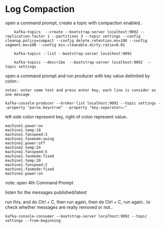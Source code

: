 # Log Compaction

open a command prompt, create a topic with compaction enabled..
 
```
    kafka-topics  --create --bootstrap-server localhost:9092 --replication-factor 1 --partitions 3 --topic settings --config cleanup.policy=compact --config delete.retention.ms=100 --config segment.ms=100 --config min.cleanable.dirty.ratio=0.01   
```

```
    kafka-topics --list --bootstrap-server localhost:9092
```    
   
```    
    kafka-topics --describe  --bootstrap-server localhost:9092  --topic settings
```


open a command prompt and run producer with key value delimited by colon :

```
notes: enter some text and press enter key, each line is consider as one message

kafka-console-producer --broker-list localhost:9092 --topic settings --property "parse.key=true" --property "key.separator=:"
```

left side colon represent key, right of colon represent value.. 

```
machine1.power:on
machine1.temp:18
machine1.fanspeed:3
machine1.fanmode:swing
machine2.power:off
machine2.temp:24
machine2.fanspeed:5
machine2.fanmode:fixed
machine1.temp:20
machine1.fanspeed:2
machine1.fanmode:fixed
machine2.power:on
```


note: open 4th Command Prompt

listen for the messages published/latest

run this, and do Ctrl + C, then run again, then do Ctrl + C, run again.. to check whether messages are really removed or not..
 

```
kafka-console-consumer --bootstrap-server localhost:9092 --topic settings --from-beginning
```
